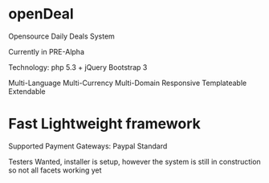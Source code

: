 openDeal
========

Opensource Daily Deals System

Currently in PRE-Alpha

Technology:
php 5.3 +
jQuery
Bootstrap 3

Multi-Language
Multi-Currency
Multi-Domain
Responsive
Templateable
Extendable

Fast Lightweight framework
===

Supported Payment Gateways:
Paypal Standard

Testers Wanted, installer is setup, however the system is still in construction so not all facets working yet